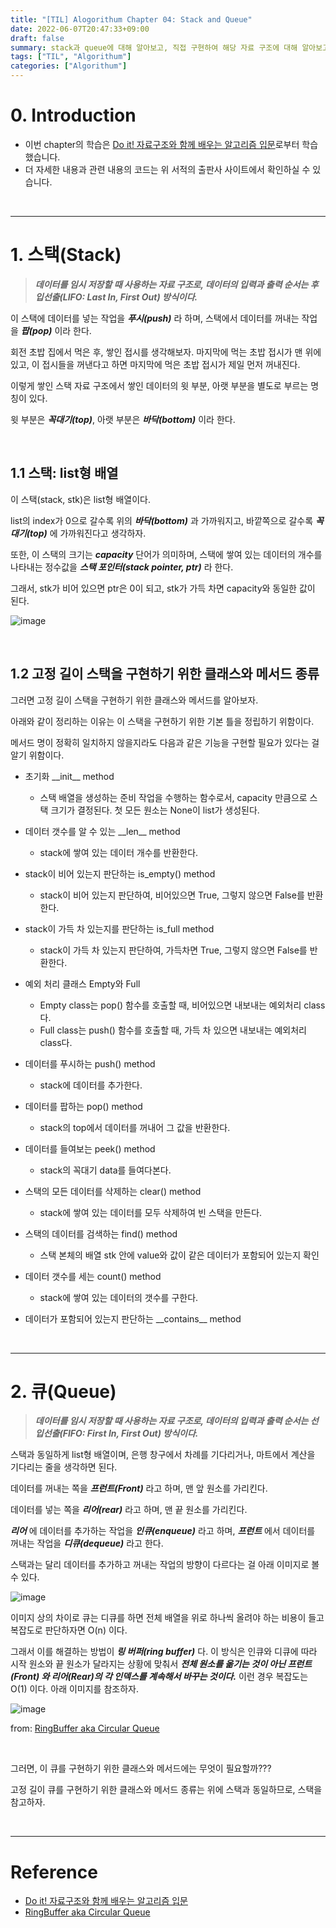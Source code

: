 ```yaml
---
title: "[TIL] Alogorithum Chapter 04: Stack and Queue"
date: 2022-06-07T20:47:33+09:00
draft: false
summary: stack과 queue에 대해 알아보고, 직접 구현하여 해당 자료 구조에 대해 알아보고, 이 두 자료구조의 차이점에 대해 이해해보자.
tags: ["TIL", "Algorithum"]
categories: ["Algorithum"]
---
```


# 0. Introduction

- 이번 chapter의 학습은 [Do it! 자료구조와 함께 배우는 알고리즘 입문](http://www.kyobobook.co.kr/product/detailViewKor.laf?barcode=9791163031727)로부터 학습했습니다.
- 더 자세한 내용과 관련 내용의 코드는 위 서적의 출판사 사이트에서 확인하실 수 있습니다.

<br>

---

# 1. 스택(Stack)

> **_데이터를 임시 저장할 때 사용하는 자료 구조로, 데이터의 입력과 출력 순서는 후입선출(LIFO: Last In, First Out) 방식이다._**

이 스택에 데이터를 넣는 작업을 **_푸시(push)_** 라 하며, 스택에서 데이터를 꺼내는 작업을 **_팝(pop)_** 이라 한다.

회전 초밥 집에서 먹은 후, 쌓인 접시를 생각해보자. 마지막에 먹는 초밥 접시가 맨 위에 있고, 이 접시들을 꺼낸다고 하면 마지막에 먹은 초밥 접시가 제일 먼저 꺼내진다.

이렇게 쌓인 스택 자료 구조에서 쌓인 데이터의 윗 부분, 아랫 부분을 별도로 부르는 명칭이 있다.

윗 부분은 **_꼭대기(top)_**, 아랫 부분은 **_바닥(bottom)_** 이라 한다.

<br>

## 1.1 스택: list형 배열

이 스택(stack, stk)은 list형 배열이다.

list의 index가 0으로 갈수록 위의 **_바닥(bottom)_** 과 가까워지고, 바깥쪽으로 갈수록 **_꼭대기(top)_** 에 가까워진다고 생각하자.

또한, 이 스택의 크기는 **_capacity_** 단어가 의미하며, 스택에 쌓여 있는 데이터의 개수를 나타내는 정수값을 **_스택 포인터(stack pointer, ptr)_** 라 한다.

그래서, stk가 비어 있으면 ptr은 0이 되고, stk가 가득 차면 capacity와 동일한 값이 된다.

![image](https://user-images.githubusercontent.com/78094972/172626905-1855bada-f74e-4bbd-af2b-e9133dec2d61.jpg)

<br>

## 1.2 고정 길이 스택을 구현하기 위한 클래스와 메서드 종류

그러면 고정 길이 스택을 구현하기 위한 클래스와 메서드를 알아보자.

아래와 같이 정리하는 이유는 이 스택을 구현하기 위한 기본 틀을 정립하기 위함이다.

메서드 명이 정확히 일치하지 않을지라도 다음과 같은 기능을 구현할 필요가 있다는 걸 알기 위함이다.

- 초기화 \_\_init\_\_ method

  - 스택 배열을 생성하는 준비 작업을 수행하는 함수로서, capacity 만큼으로 스택 크기가 결정된다. 첫 모든 원소는 None이 list가 생성된다.

- 데이터 갯수를 알 수 있는 \_\_len\_\_ method

  - stack에 쌓여 있는 데이터 개수를 반환한다.

- stack이 비어 있는지 판단하는 is_empty() method

  - stack이 비어 있는지 판단하여, 비어있으면 True, 그렇지 않으면 False를 반환한다.

- stack이 가득 차 있는지를 판단하는 is_full method

  - stack이 가득 차 있는지 판단하여, 가득차면 True, 그렇지 않으면 False를 반환한다.

- 예외 처리 클래스 Empty와 Full

  - Empty class는 pop() 함수를 호출할 때, 비어있으면 내보내는 예외처리 class다.
  - Full class는 push() 함수를 호출할 때, 가득 차 있으면 내보내는 예외처리 class다.

- 데이터를 푸시하는 push() method

  - stack에 데이터를 추가한다.

- 데이터를 팝하는 pop() method

  - stack의 top에서 데이터를 꺼내어 그 값을 반환한다.

- 데이터를 들여보는 peek() method

  - stack의 꼭대기 data를 들여다본다.

- 스택의 모든 데이터를 삭제하는 clear() method

  - stack에 쌓여 있는 데이터를 모두 삭제하여 빈 스택을 만든다.

- 스택의 데이터를 검색하는 find() method

  - 스택 본체의 배열 stk 안에 value와 값이 같은 데이터가 포함되어 있는지 확인

- 데이터 갯수를 세는 count() method

  - stack에 쌓여 있는 데이터의 갯수를 구한다.

- 데이터가 포함되어 있는지 판단하는 \_\_contains\_\_ method

<br>

---

# 2. 큐(Queue)

> **_데이터를 임시 저장할 때 사용하는 자료 구조로, 데이터의 입력과 출력 순서는 선입선출(FIFO: First In, First Out) 방식이다._**

스택과 동일하게 list형 배열이며, 은행 창구에서 차례를 기다리거나, 마트에서 계산을 기다리는 줄을 생각하면 된다.

데이터를 꺼내는 쪽을 **_프런트(Front)_** 라고 하며, 맨 앞 원소를 가리킨다.

데이터를 넣는 쪽을 **_리어(rear)_** 라고 하며, 맨 끝 원소를 가리킨다.

**_리어_** 에 데이터를 추가하는 작업을 **_인큐(enqueue)_** 라고 하며, **_프런트_** 에서 데이터를 꺼내는 작업을 **_디큐(dequeue)_** 라고 한다.

스택과는 달리 데이터를 추가하고 꺼내는 작업의 방향이 다르다는 걸 아래 이미지로 볼 수 있다.

![image](https://user-images.githubusercontent.com/78094972/172626927-58936a8d-c0bf-4f3b-bc5c-27b71a330eb4.jpg)

이미지 상의 차이로 큐는 디큐를 하면 전체 배열을 위로 하나씩 올려야 하는 비용이 들고 복잡도로 판단하자면 O(n) 이다.

그래서 이를 해결하는 방법이 **_링 버퍼(ring buffer)_** 다. 이 방식은 인큐와 디큐에 따라 시작 원소와 끝 원소가 달라지는 상황에 맞춰서 **_전체 원소를 옮기는 것이 아닌 프런트(Front) 와 리어(Rear)의 각 인덱스를 계속해서 바꾸는 것이다._** 이런 경우 복잡도는 O(1) 이다. 아래 이미지를 참조하자.

![image](https://user-images.githubusercontent.com/78094972/172816375-639e69a6-a57a-4ac2-8982-8a38d86979fe.jpg)

from: [RingBuffer aka Circular Queue](https://iosexample.com/ringbuffer-aka-circular-queue/)

<br>

그러면, 이 큐를 구현하기 위한 클래스와 메서드에는 무엇이 필요할까???

고정 길이 큐를 구현하기 위한 클래스와 메서드 종류는 위에 스택과 동일하므로, 스택을 참고하자.

<br>

---

# Reference

- [Do it! 자료구조와 함께 배우는 알고리즘 입문](http://www.kyobobook.co.kr/product/detailViewKor.laf?barcode=9791163031727)
- [RingBuffer aka Circular Queue](https://iosexample.com/ringbuffer-aka-circular-queue/)
